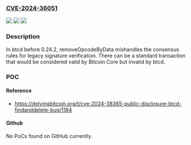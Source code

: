 ### [CVE-2024-36051](https://cve.mitre.org/cgi-bin/cvename.cgi?name=CVE-2024-36051)
![](https://img.shields.io/static/v1?label=Product&message=n%2Fa&color=blue)
![](https://img.shields.io/static/v1?label=Version&message=n%2Fa&color=blue)
![](https://img.shields.io/static/v1?label=Vulnerability&message=n%2Fa&color=brighgreen)

### Description

In btcd before 0.24.2, removeOpcodeByData mishandles the consensus rules for legacy signature verification. There can be a standard transaction that would be considered valid by Bitcoin Core but invalid by btcd.

### POC

#### Reference
- https://delvingbitcoin.org/t/cve-2024-38365-public-disclosure-btcd-findanddelete-bug/1184

#### Github
No PoCs found on GitHub currently.

